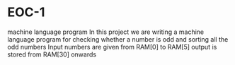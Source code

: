 # EOC-1
machine language program
In this project we are writing a machine language program for checking whether a number is odd and sorting all the odd numbers
Input numbers are given from RAM[0] to RAM[5] output is stored from RAM[30] onwards
